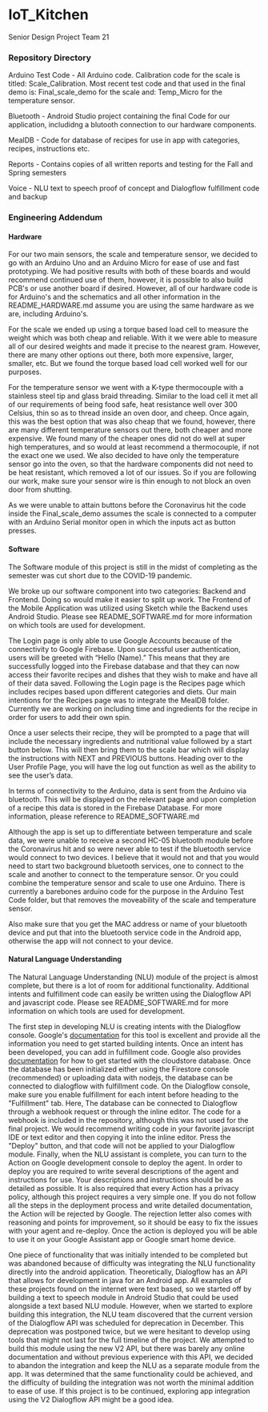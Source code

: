 # IoT_Kitchen
Senior Design Project Team 21

### Repository Directory
Arduino Test Code - All Arduino code.  Calibration code for the scale is titled: Scale_Calibration.  Most recent test code and that used in the final demo is: Final_scale_demo for the scale and: Temp_Micro for the temperature sensor.

Bluetooth - Android Studio project containing the final Code for our application, includidng a blutooth connection to our hardware components.

MealDB - Code for database of recipes for use in app with categories, recipes, instructions etc.

Reports - Contains copies of all written reports and testing for the Fall and Spring semesters

Voice - NLU text to speech proof of concept and Dialogflow fulfillment code and backup

### Engineering Addendum

#### Hardware
For our two main sensors, the scale and temperature sensor, we decided to go with an Arduino Uno and an Arduino Micro for ease of use and fast prototyping.  We had positive results with both of these boards and would recommend continued use of them, however, it is possible to also build PCB's or use another board if desired.  However, all of our hardware code is for Arduino's and the schematics and all other information in the README_HARDWARE.md assume you are using the same hardware as we are, including Arduino's.

For the scale we ended up using a torque based load cell to measure the weight which was both cheap and reliable.  With it we were able to measure all of our desired weights and made it precise to the nearest gram.  However, there are many other options out there, both more expensive, larger, smaller, etc. But we found the torque based load cell worked well for our purposes.

For the temperature sensor we went with a K-type thermocouple with a stainless steel tip and glass braid threading.  Similar to the load cell it met all of our requirements of being food safe, heat resistance well over 300 Celsius, thin so as to thread inside an oven door, and cheep.  Once again, this was the best option that was also cheap that we found, however, there are many different temperature sensors out there, both cheaper and more expensive.  We found many of the cheaper ones did not do well at super high temperatures, and so would at least recommend a thermocouple, if not the exact one we used.  We also decided to have only the temperature sensor go into the oven, so that the hardware components did not need to be heat resistant, which removed a lot of our issues.  So if you are following our work, make sure your sensor wire is thin enough to not block an oven door from shutting.

As we were unable to attain buttons before the Coronavirus hit the code inside the Final_scale_demo assumes the scale is connected to a computer with an Arduino Serial monitor open in which the inputs act as button presses.

#### Software 
The Software module of this project is still in the midst of completing as the semester was cut short due to the COVID-19 pandemic. 

We broke up our software component into two categories: Backend and Frontend. Doing so would make it easier to split up work. The Frontend of the Mobile Application was utilized using Sketch while the Backend uses Android Studio. Please see README_SOFTWARE.md for more information on which tools are used for development.

The Login page is only able to use Google Accounts because of the connectivity to Google Firebase. Upon successful user authentication, users will be greeted with “Hello (Name).” This means that they are successfully logged into the Firebase database and that they can now access their favorite recipes and dishes that they wish to make and have all of their data saved. Following the Login page is the Recipes page which includes recipes based upon different categories and diets. Our main intentions for the Recipes page was to integrate the MealDB folder. Currently we are working on including time and ingredients for the recipe in order for users to add their own spin.

Once a user selects their recipe, they will be prompted to a page that will include the necessary ingredients and nutritional value followed by a start button below. This will then bring them to the scale bar which will display the instructions with NEXT and PREVIOUS buttons. Heading over to the User Profile Page, you will have the log out function as well as the ability to see the user’s data.

In terms of connectivity to the Arduino, data is sent from the Arduino via bluetooth. This will be displayed on the relevant page and upon completion of a recipe this data is stored in the Firebase Database. For more information, please reference to README_SOFTWARE.md

Although the app is set up to differentiate between temperature and scale data, we were unable to receive a second HC-05 bluetooth module before the Coronavirus hit and so were never able to test if the bluetooth service would connect to two devices.  I believe that it would not and that you would need to start two background bluetooth services, one to connect to the scale and another to connect to the temperature sensor.  Or you could combine the temperature sensor and scale to use one Arduino.  There is currently a barebones arduino code for the purpose in the Arduino Test Code folder, but that removes the moveability of the scale and temperature sensor.

Also make sure that you get the MAC address or name of your bluetooth device and put that into the bluetooth service code in the Android app, otherwise the app will not connect to your device.


#### Natural Language Understanding
The Natural Language Understanding (NLU) module of the project is almost complete, but there is a lot of room for additional functionality. Additional intents and fulfillment code can easily be written using the Dialogflow API and javascript code. Please see 
README_SOFTWARE.md for more information on which tools are used for development.

The first step in developing NLU is creating intents with the Dialogflow console. Google's [documentation](https://cloud.google.com/dialogflow/docs) for this tool is excellent and provide all the information you need to get started building intents. Once an intent has been developed, you can add in fulfillment code. Google also provides [documentation](https://cloud.google.com/firestore/docs) for how to get started with the cloudstore database. Once the database has been initialized either using the Firestore console (recommended) or uploading data with nodejs, the database can be connected to dialogflow with fulfillment code. On the Dialogflow console, make sure you enable fulfillment for each intent before heading to the "Fulfillment" tab. Here, The database can be connected to Dialogflow through a webhook request or through the inline editor. The code for a webhook is included in the repository, although this was not used for the final project. We would recommend writing code in your favorite javascript IDE or text editor and then copying it into the inline editor. Press the "Deploy" button, and that code will not be applied to your Dialogflow module. Finally, when the NLU assistant is complete, you can turn to the Action on Google development console to deploy the agent. In order to deploy you are required to write several descriptions of the agent and instructions for use. Your descriptions and instructions should be as detailed as possible. It is also required that every Action has a privacy policy, although this project requires a very simple one. If you do not follow all the steps in the deployment process and write detailed documentation, the Action will be rejected by Google. The rejection letter also comes with reasoning and points for improvement, so it should be easy to fix the issues with your agent and re-deploy. Once the action is deployed you will be able to use it on your Google Assistant app or Google smart home device. 

One piece of functionality that was initially intended to be completed but was abandoned because of difficulty was integrating the NLU functionality directly into the android application. Theoretically, Dialogflow has an API that allows for development in java for an Android app. All examples of these projects found on the internet were text based, so we started off by building a text to speech module in Android Studio that could be used alongside a text based NLU module. However, when we started to explore building this integration, the NLU team discovered that the current version of the Dialogflow API was scheduled for deprecation in December. This deprecation was postponed twice, but we were hesitant to develop using tools that might not last for the full timeline of the project. We attempted to build this module using the new V2 API, but there was barely any online documentation and without previous experience with this API, we decided to abandon the integration and keep the NLU as a separate module from the app. It was determined that the same functionality could be achieved, and the difficulty of building the integration was not worth the minimal addition to ease of use. If this project is to be continued, exploring app integration using the V2 Dialogflow API might be a good idea. 
